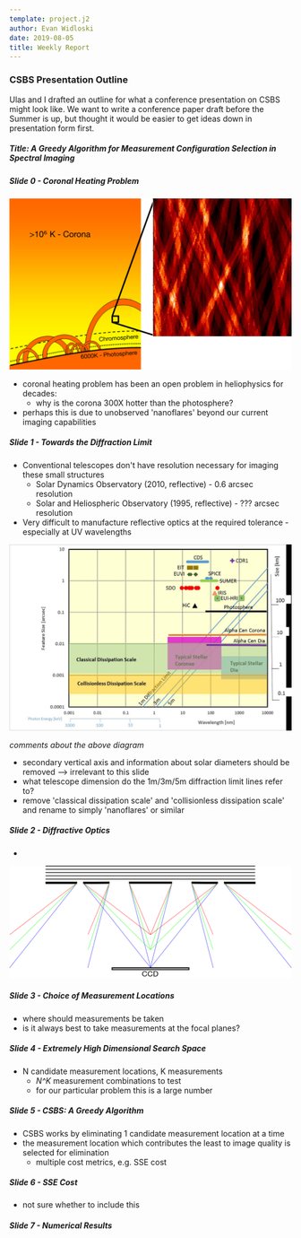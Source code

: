 ```yaml
---
template: project.j2
author: Evan Widloski
date: 2019-08-05
title: Weekly Report
---
```


### CSBS Presentation Outline

Ulas and I drafted an outline for what a conference presentation on CSBS might look like.  We want to write a conference paper draft before the Summer is up, but thought it would be easier to get ideas down in presentation form first.

##### Title: A Greedy Algorithm for Measurement Configuration Selection in Spectral Imaging

##### Slide 0 - Coronal Heating Problem

![Hypothesized small scale *nanoflares* in a quiet region of the corona](corona_diagram.png)

- coronal heating problem has been an open problem in heliophysics for decades:
    - why is the corona 300X hotter than the photosphere?
- perhaps this is due to unobserved 'nanoflares' beyond our current imaging capabilities

##### Slide 1 - Towards the Diffraction Limit

- Conventional telescopes don't have resolution necessary for imaging these small structures
    - Solar Dynamics Observatory (2010, reflective) - 0.6 arcsec resolution
    - Solar and Heliospheric Observatory (1995, reflective) - ??? arcsec resolution
- Very difficult to manufacture reflective optics at the required tolerance - especially at UV wavelengths
    

![Conventional optical telescopes don't have enough angular resolution for photon sieves to be visible.](wavelengths.jpg)

*comments about the above diagram*

- secondary vertical axis and information about solar diameters should be removed --> irrelevant to this slide
- what telescope dimension do the 1m/3m/5m diffraction limit lines refer to?
- remove 'classical dissipation scale' and 'collisionless dissipation scale' and rename to simply 'nanoflares' or similar

<!-- ##### Slide 1 - Motivation -->

<!-- - heliophysicists interested in multi wavelength imaging because: -->
<!--     - foo -->
<!--     - bar -->

<!-- - this is called spectral imaging -->

<!-- ##### Slide 2 - Spectral Imaging -->

<!-- ![Filter wheel aboard Solar Dynamics Observatory](filter_wheel.jpg) -->

<!-- - several types of spectral imaging -->
<!--     - filter wheel -->
<!--     - moving slit -->
<!--     - diffractive element + moving imager -->

##### Slide 2 - Diffractive Optics

- 

![](diffraction_ps_rgb.png)
  
##### Slide 3 - Choice of Measurement Locations

- where should measurements be taken
- is it always best to take measurements at the focal planes?

##### Slide 4 - Extremely High Dimensional Search Space

- N candidate measurement locations, K measurements
    - *N^K* measurement combinations to test
    - for our particular problem this is a large number
  
##### Slide 5 - CSBS: A Greedy Algorithm

- CSBS works by eliminating 1 candidate measurement location at a time
- the measurement location which contributes the least to image quality is selected for elimination
    - multiple cost metrics, e.g. SSE cost
  
##### Slide 6 - SSE Cost

- not sure whether to include this

##### Slide 7 - Numerical Results




